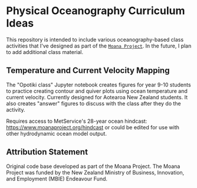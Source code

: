 <a id="page-top"></a>

# Physical Oceanography Curriculum Ideas

This repository is intended to include various oceanography-based class activities that I've designed as part of the [`Moana Project`](https://www.moanaproject.org/). In the future, I plan to add additional class material.

## Temperature and Current Velocity Mapping

The "Opotiki class" Jupyter notebook creates figures for year 9-10 students to practice creating contour and quiver plots using ocean temperature and current velocity.  Currently designed for Aotearoa New Zealand students.  It also creates "answer" figures to discuss with the class after they do the activity.

Requires access to MetService's 28-year ocean hindcast: https://www.moanaproject.org/hindcast
or could be edited for use with other hydrodynamic ocean model output.

## Attribution Statement

Original code base developed as part of the Moana Project. The Moana Project was funded by the New Zealand Ministry of Business, Innovation, and Employment (MBIE) Endeavour Fund.

